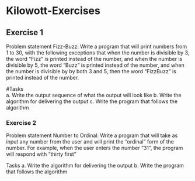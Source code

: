 # Kilowott-Exercises
## Exercise 1 
Problem statement
Fizz-Buzz: Write a program that will print numbers from 1 to 30, with the following
exceptions that when the number is divisible by 3, the word “Fizz” is printed instead
of the number, and when the number is divisible by 5, the word “Buzz” is printed
instead of the number, and when the number is divisible by by both 3 and 5, then the
word “FizzBuzz” is printed instead of the number. 

#Tasks <br>
a. Write the output sequence of what the output will look like
b. Write the algorithm for delivering the output
c. Write the program that follows the algorithm

### Exercise 2 
Problem statement
Number to Ordinal: Write a program that will take as input any number from the
user and will print the “ordinal” form of the number. For example, when the user
enters the number “31”, the program will respond with “thirty first”

Tasks
a. Write the algorithm for delivering the output
b. Write the program that follows the algorithm
